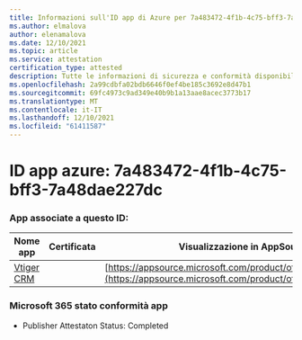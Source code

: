 ```yaml
---
title: Informazioni sull'ID app di Azure per 7a483472-4f1b-4c75-bff3-7a48dae227dc
ms.author: elmalova
author: elenamalova
ms.date: 12/10/2021
ms.topic: article
ms.service: attestation
certification_type: attested
description: Tutte le informazioni di sicurezza e conformità disponibili per 7a483472-4f1b-4c75-bff3-7a48dae227dc.
ms.openlocfilehash: 2a99cdbfa02bdb6646f0ef4be185c3692e8d47b1
ms.sourcegitcommit: 69fc4973c9ad349e40b9b1a13aae8acec3773b17
ms.translationtype: MT
ms.contentlocale: it-IT
ms.lasthandoff: 12/10/2021
ms.locfileid: "61411587"
---
```

# <a name="azure-app-id-7a483472-4f1b-4c75-bff3-7a48dae227dc"></a>ID app azure: 7a483472-4f1b-4c75-bff3-7a48dae227dc


### <a name="apps-associated-with-this-id"></a>App associate a questo ID:
| **Nome app** | **Certificata** | **Visualizzazione in AppSource** |
|--------------|---------------|-----------------------|
| [Vtiger CRM](https://docs.microsoft.com/microsoft-365-app-certification/forward/WA200003089) |  | [https://appsource.microsoft.com/product/office/WA200003089](https://appsource.microsoft.com/product/office/WA200003089) |

### <a name="microsoft-365-app-compliance-status"></a>Microsoft 365 stato conformità app
- Publisher Attestaton Status: Completed
